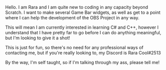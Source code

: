 Hello. I am Rara and I am quite new to coding in any capacity beyond Scratch. I want to make several Game Bar widgets, as well as get to a point where I can help the development of the OBS Project in any way.

This will mean I am currently interested in learning C# and C++, however I understand that I have pretty far to go before I can do anything meaningful, but I'm looking to give it a shot!

This is just for fun, so there's no need for any professional ways of contacting me, but if you're really looking to, my Discord is Rara Cool#2513

By the way, I'm self taught, so if I'm talking through my ass, please tell me!
